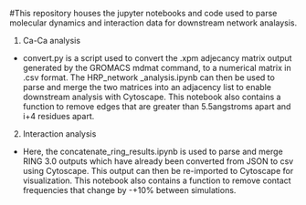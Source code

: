 #This repository houses the jupyter notebooks and code used to parse molecular dynamics and interaction data for downstream network analaysis. 

1. Ca-Ca analysis 
- convert.py is a script used to convert the .xpm adjecancy matrix output generated by the GROMACS mdmat command, to a numerical matrix in .csv format. The
HRP_network _analysis.ipynb can then be used to parse and merge the two matrices into an adjacency list to enable downstream analysis with Cytoscape. This notebook also contains a function to remove edges that are greater than 5.5angstroms apart and i+4 residues apart.  

2. Interaction analysis 
- Here, the concatenate_ring_results.ipynb is used to parse and merge RING 3.0 outputs which have already been converted from JSON to csv using Cytoscape. This output can then be re-imported to Cytoscape for visualization. This notebook also contains a function to remove contact frequencies that change by -+10% between simulations. 
